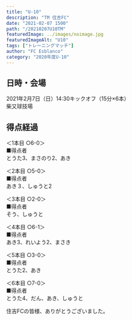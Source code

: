 ```yaml
---
title: "U-10"
description: "TM 住吉FC"
date: "2021-02-07 1500"
path: "/20210207U10TM"
featuredImage: ../images/noimage.jpg
featuredImageAlt: "U10"
tags: ["トレーニングマッチ"]
author: "FC Esblanco"
category: "2020年度U-10"
---
```


## 日時・会場

2021年2月7日（日）14:30キックオフ（15分×6本）<br>
柴又球技場

## 得点経過

＜1本目 ○6-0＞<br>
■得点者<br>
とうた3、まさのり2、あき

＜2本目 ○5-0＞<br>
■得点者<br>
あき３、しゅうと2

＜3本目 ○2-0＞<br>
■得点者<br>
そう、しゅうと

＜4本目 ○6-1＞<br>
■得点者<br>
あき3、れいよう2、まさき

＜5本目 ○3-0＞<br>
■得点者<br>
とうた2、あき

＜6本目 ○7-0＞<br>
■得点者<br>
とうた4、だん、あき、しゅうと



住吉FCの皆様、ありがとうございました。
